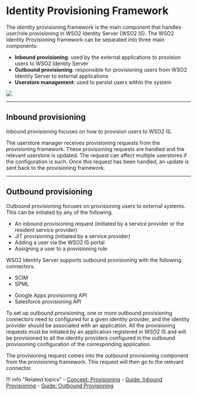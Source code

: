 # Identity Provisioning Framework 

The identity provisioning framework is the main component that handles user/role provisioning in WSO2 Identity Server (WSO2 IS). The WSO2 Identity Provisioning framework can be separated into three main components:

- **Inbound provisioning**: used by the external applications to provision users to WSO2 Identity Server 
- **Outbound provisioning**: responsible for provisioning users from WSO2 Identity Server to external applications
- **Userstore management**: used to persist users within the system

<img name='sso-diagram' src='{{base_path}}/assets/img/concepts/provisioning-framework.png' class='img-zoomable'/>

---

## Inbound provisioning

Inbound provisioning focuses on how to provision users to WSO2 IS. <!-- By default, WSO2 IS supports inbound provisioning via a Simple Object Access Protocol (SOAP) based API as well as the System for Cross-domain Identity Management (SCIM) API therefore, provisioning requests can come in the form of SCIM or SOAP. Both APIs support HTTP Basic Authentication.--> 

The userstore manager receives provisioning requests from the provisioning framework. These provisioning requests are handled and the relevant userstore is updated. The request can affect multiple userstores if the configuration is such. Once this request has been handled, an update is sent back to the provisioning framework.

---

## Outbound provisioning

Outbound provisioning focuses on provisioning users to external systems. This can be initiated by any of the following.

- An inbound provisioning request (initiated by a service provider or the resident service provider)
- JIT provisioning (initiated by a service provider)
- Adding a user via the WSO2 IS portal
- Assigning a user to a provisioning role 

WSO2 Identity Server supports outbound provisioning with the following connectors. 

- SCIM
- SPML
<!-- - SOAP-->
- Google Apps provisioning API
- Salesforce provisioning API

To set up outbound provisioning, one or more outbound provisioning connectors need to configured for a given identity provider, and the identity provider should be associated with an application. All the provisioning requests must be initiated by an application registered in WSO2 IS and will be provisioned to all the identity providers configured in the outbound provisioning configuration of the corresponding application. 

The provisioning request comes into the outbound provisioning component from the provisioning framework. This request will then go to the relevant connector.

!!! info "Related topics"
    - [Concept: Provisioning]({{base_path}}/identity-provisioning-intro)
    - [Guide: Inbound Provisioning]({{base_path}}/guides/identity-lifecycles/inbound-provisioning)
    - [Guide: Outbound Provisioning]({{base_path}}/guides/identity-lifecycles/outbound-provisioning)